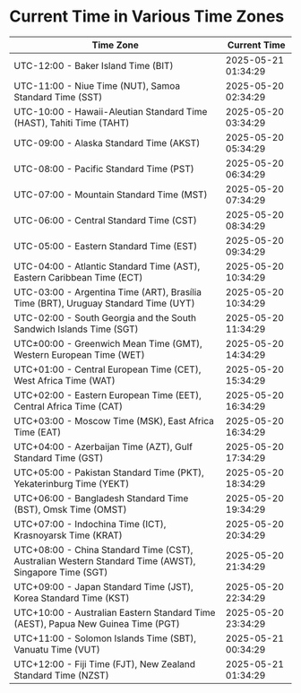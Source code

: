 # Current Time in Various Time Zones

| Time Zone | Current Time |
|-----------|--------------|
| UTC-12:00 - Baker Island Time (BIT) | 2025-05-21 01:34:29 |
| UTC-11:00 - Niue Time (NUT), Samoa Standard Time (SST) | 2025-05-20 02:34:29 |
| UTC-10:00 - Hawaii-Aleutian Standard Time (HAST), Tahiti Time (TAHT) | 2025-05-20 03:34:29 |
| UTC-09:00 - Alaska Standard Time (AKST) | 2025-05-20 05:34:29 |
| UTC-08:00 - Pacific Standard Time (PST) | 2025-05-20 06:34:29 |
| UTC-07:00 - Mountain Standard Time (MST) | 2025-05-20 07:34:29 |
| UTC-06:00 - Central Standard Time (CST) | 2025-05-20 08:34:29 |
| UTC-05:00 - Eastern Standard Time (EST) | 2025-05-20 09:34:29 |
| UTC-04:00 - Atlantic Standard Time (AST), Eastern Caribbean Time (ECT) | 2025-05-20 10:34:29 |
| UTC-03:00 - Argentina Time (ART), Brasília Time (BRT), Uruguay Standard Time (UYT) | 2025-05-20 10:34:29 |
| UTC-02:00 - South Georgia and the South Sandwich Islands Time (SGT) | 2025-05-20 11:34:29 |
| UTC±00:00 - Greenwich Mean Time (GMT), Western European Time (WET) | 2025-05-20 14:34:29 |
| UTC+01:00 - Central European Time (CET), West Africa Time (WAT) | 2025-05-20 15:34:29 |
| UTC+02:00 - Eastern European Time (EET), Central Africa Time (CAT) | 2025-05-20 16:34:29 |
| UTC+03:00 - Moscow Time (MSK), East Africa Time (EAT) | 2025-05-20 16:34:29 |
| UTC+04:00 - Azerbaijan Time (AZT), Gulf Standard Time (GST) | 2025-05-20 17:34:29 |
| UTC+05:00 - Pakistan Standard Time (PKT), Yekaterinburg Time (YEKT) | 2025-05-20 18:34:29 |
| UTC+06:00 - Bangladesh Standard Time (BST), Omsk Time (OMST) | 2025-05-20 19:34:29 |
| UTC+07:00 - Indochina Time (ICT), Krasnoyarsk Time (KRAT) | 2025-05-20 20:34:29 |
| UTC+08:00 - China Standard Time (CST), Australian Western Standard Time (AWST), Singapore Time (SGT) | 2025-05-20 21:34:29 |
| UTC+09:00 - Japan Standard Time (JST), Korea Standard Time (KST) | 2025-05-20 22:34:29 |
| UTC+10:00 - Australian Eastern Standard Time (AEST), Papua New Guinea Time (PGT) | 2025-05-20 23:34:29 |
| UTC+11:00 - Solomon Islands Time (SBT), Vanuatu Time (VUT) | 2025-05-21 00:34:29 |
| UTC+12:00 - Fiji Time (FJT), New Zealand Standard Time (NZST) | 2025-05-21 01:34:29 |
